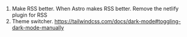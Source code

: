 1. Make RSS better. When Astro makes RSS better. Remove the netlify plugin for RSS
2. Theme switcher. https://tailwindcss.com/docs/dark-mode#toggling-dark-mode-manually